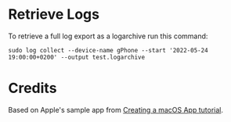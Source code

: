 

# Retrieve Logs

To retrieve a full log export as a logarchive run this command:

`sudo log collect --device-name gPhone --start '2022-05-24 19:00:00+0200' --output test.logarchive`


# Credits

Based on Apple's sample app from [Creating a macOS App tutorial](https://developer.apple.com/tutorials/swiftui/creating-a-macOS-app).
